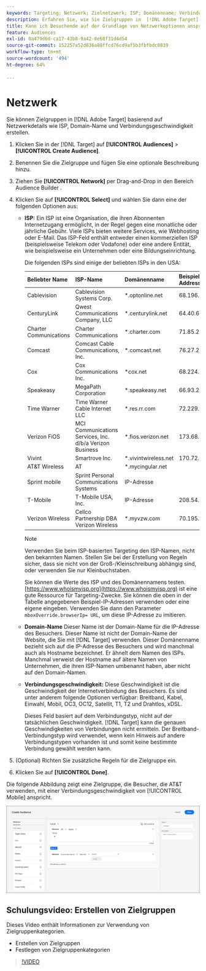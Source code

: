 ```yaml
---
keywords: Targeting; Netzwerk; Zielnetzwerk; ISP; Domänenname; Verbindungsgeschwindigkeit; Target ISP; Zieldomänenname; Zielverbindungsgeschwindigkeit
description: Erfahren Sie, wie Sie Zielgruppen in  [!DNL Adobe Target]  basierend auf Netzwerkdetails erstellen.
title: Kann ich Besuchende auf der Grundlage von Netzwerkoptionen ansprechen?
feature: Audiences
exl-id: 0a479d6d-ca17-43b8-9a42-8e68f31d4d54
source-git-commit: 152257a52d836a88ffcd76cd9af5b3fbfbdc0839
workflow-type: tm+mt
source-wordcount: '494'
ht-degree: 64%

---
```


# Netzwerk

Sie können Zielgruppen in [!DNL Adobe Target] basierend auf Netzwerkdetails wie ISP, Domain-Name und Verbindungsgeschwindigkeit erstellen.

1. Klicken Sie in der [!DNL Target] auf **[!UICONTROL Audiences]** > **[!UICONTROL Create Audience]**.
1. Benennen Sie die Zielgruppe und fügen Sie eine optionale Beschreibung hinzu.
1. Ziehen Sie **[!UICONTROL Network]** per Drag-and-Drop in den Bereich Audience Builder .
1. Klicken Sie auf **[!UICONTROL Select]** und wählen Sie dann eine der folgenden Optionen aus:

   * **ISP:** Ein ISP ist eine Organisation, die ihren Abonnenten Internetzugang ermöglicht, in der Regel gegen eine monatliche oder jährliche Gebühr. Viele ISPs bieten weitere Services, wie Webhosting oder E-Mail. Das ISP-Feld enthält entweder einen kommerziellen ISP (beispielsweise Telekom oder Vodafone) oder eine andere Entität, wie beispielsweise ein Unternehmen oder eine Bildungseinrichtung.

     Die folgenden ISPs sind einige der beliebten ISPs in den USA:

     | Beliebter Name | ISP-Name | Domänenname | Beispiel-IP-Address |
     |---|---|---|---|
     | Cablevision | Cablevision Systems Corp. | &#42;.optonline.net | 68.196.130.239 |
     | CenturyLink | Qwest Communications Company, LLC | &#42;.centurylink.net | 64.40.65.0 |
     | Charter Communications | Charter Communications | &#42;.charter.com | 71.85.225.124 |
     | Comcast | Comcast Cable Communications, Inc. | &#42;.comcast.net | 76.27.24.28 |
     | Cox | Cox Communications Inc. | &#42;cox.net | 68.224.174.22 |
     | Speakeasy | MegaPath Corporation | &#42;.speakeasy.net | 66.93.240.0 |
     | Time Warner | Time Warner Cable Internet LLC | &#42;.res.rr.com | 72.229.28.185 |
     | Verizon FiOS | MCI Communications Services, Inc. d/b/a Verizon Business | &#42;.fios.verizon.net | 173.68.112.34 |
     | Vivint | Smartrove Inc. | &#42;.vivintwireless.net | 170.72.26.105 |
     | AT&amp;T Wireless | AT | &#42;.mycingular.net |  |
     | Sprint mobile | Sprint Personal Communications Systems | IP-Adresse |  |
     | T-Mobile | T-Mobile USA, Inc. | IP-Adresse | 208.54.86.0 |
     | Verizon Wireless | Cellco Partnership DBA Verizon Wireless | &#42;.myvzw.com | 70.195.74.199 |

     >[!NOTE]
     >
     >Verwenden Sie beim ISP-basierten Targeting den ISP-Namen, nicht den bekannten Namen. Stellen Sie bei der Erstellung von Regeln sicher, dass sie nicht von der Groß-/Kleinschreibung abhängig sind, oder verwenden Sie nur Kleinbuchstaben.

     Sie können die Werte des ISP und des Domänennamens testen. [https://www.whoismyisp.org](https://www.whoismyisp.org) ist eine gute Ressource für Targeting-Zwecke. Sie können die oben in der Tabelle angegebenen Beispiel-IP-Adressen verwenden oder eine eigene eingeben. Verwenden Sie dann den Parameter `mboxOverride.browserIp= URL`, um diese IP-Adresse zu imitieren.

   * **Domain-Name** Dieser Name ist der Domain-Name für die IP-Adresse des Besuchers. Dieser Name ist nicht der Domain-Name der Website, die Sie mit [!DNL Target] verwenden. Dieser Domänenname bezieht sich auf die IP-Adresse des Besuchers und wird manchmal auch als Hostname bezeichnet. Er ähnelt dem Namen des ISPs. Manchmal verweist der Hostname auf ältere Namen von Unternehmen, die ihren ISP-Namen umbenannt haben, aber nicht auf den Domain-Namen.
   * **Verbindungsgeschwindigkeit:** Diese Geschwindigkeit ist die Geschwindigkeit der Internetverbindung des Besuchers. Es sind unter anderem folgende Optionen verfügbar: Breitband, Kabel, Einwahl, Mobil, OC3, OC12, Satellit, T1, T2 und Drahtlos, xDSL.

     Dieses Feld basiert auf dem Verbindungstyp, nicht auf der tatsächlichen Geschwindigkeit. [!DNL Target] kann die genauen Geschwindigkeiten von Verbindungen nicht ermitteln. Der Breitband-Verbindungstyp wird verwendet, wenn kein Hinweis auf andere Verbindungstypen vorhanden ist und somit keine bestimmte Verbindung gewählt werden kann.

1. (Optional) Richten Sie zusätzliche Regeln für die Zielgruppe ein.
1. Klicken Sie auf **[!UICONTROL Done]**.

Die folgende Abbildung zeigt eine Zielgruppe, die Besucher, die AT&amp;T verwenden, mit einer Verbindungsgeschwindigkeit von [!UICONTROL Mobile] anspricht.

![Netzwerk als Zielgruppe](assets/target_network.png)

## Schulungsvideo: Erstellen von Zielgruppen

Dieses Video enthält Informationen zur Verwendung von Zielgruppenkategorien.

* Erstellen von Zielgruppen
* Festlegen von Zielgruppenkategorien

>[!VIDEO](https://video.tv.adobe.com/v/17392)

